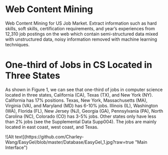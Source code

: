 # Web Content Mining
Web Content Mining for US Job Market. Extract information such as hard skills, soft skills, certification requirements, and year’s experiences from 12,310 job postings on the web which contain semi-structured data mixed with unstructured data, noisy information removed with machine learning techniques.

# One-third of Jobs in CS Located in Three States
<p></p>
As shown in Figure 1, we can see that one-third of jobs in computer science located in three states, California (CA), Texas (TX), and New York (NY). California has 17% positions. Texas, New York, Massachusetts (MA), Virginia (VA), and Maryland (MD) has 6-10% jobs. Illinois (IL), Washington (WA), Florida (FL), New Jersey (NJ), Georgia (GA), Pennsylvania (PA), North Carolina (NC), Colorado (CO) has 3-5% jobs. Other states only have less than 2% jobs (see the Supplemental Data Supp004). The jobs are mainly located in east coast, west coast, and Texas.
<p></p>
![Alt text](https://github.com/Charley-Wang/EasyGel/blob/master/Database/EasyGel_1.jpg?raw=true "Main Interface")
